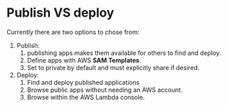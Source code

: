 # Publish VS deploy

Currently there are two options to chose from:

1. Publish:
   1. publishing apps makes them available for others to find and deploy.&#x20;
   2. Define apps with AWS **SAM Templates**.&#x20;
   3. Set to private by default and must explicitly share if desired.
2. Deploy:
   1. Find and deploy published applications
   2. Browse public apps without needing an AWS account.
   3. Browse within the AWS Lambda console.

